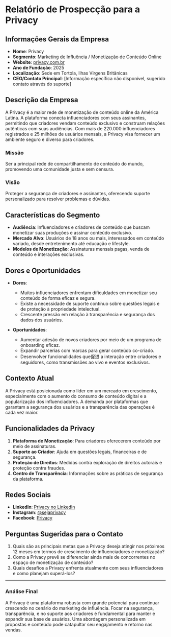 # Relatório de Prospecção para a Privacy

## Informações Gerais da Empresa
- **Nome**: Privacy
- **Segmento**: Marketing de Influência / Monetização de Conteúdo Online
- **Website**: [privacy.com.br](http://www.privacy.com.br)
- **Ano de Fundação**: 2025
- **Localização**: Sede em Tortola, Ilhas Virgens Britânicas
- **CEO/Contato Principal**: [Informação específica não disponível, sugerido contato através do suporte]

## Descrição da Empresa
A Privacy é a maior rede de monetização de conteúdo online da América Latina. A plataforma conecta influenciadores com seus assinantes, permitindo que criadores vendam conteúdo exclusivo e construam relações autênticas com suas audiências. Com mais de 220.000 influenciadores registrados e 25 milhões de usuários mensais, a Privacy visa fornecer um ambiente seguro e diverso para criadores.

### Missão
Ser a principal rede de compartilhamento de conteúdo do mundo, promovendo uma comunidade justa e sem censura.

### Visão
Proteger a segurança de criadores e assinantes, oferecendo suporte personalizado para resolver problemas e dúvidas.

## Características do Segmento
- **Audiência**: Influenciadores e criadores de conteúdo que buscam monetizar suas produções e assinar conteúdo exclusivo.
- **Mercado Alvo**: Usuários de 18 anos ou mais, interessados em conteúdo variado, desde entretenimento até educação e lifestyle.
- **Modelos de Monetização**: Assinaturas mensais pagas, venda de conteúdo e interações exclusivas.
  
## Dores e Oportunidades
- **Dores**:
  - Muitos influenciadores enfrentam dificuldades em monetizar seu conteúdo de forma eficaz e segura.
  - Existe a necessidade de suporte contínuo sobre questões legais e de proteção à propriedade intelectual.
  - Crescente pressão em relação à transparência e segurança dos dados dos usuários.
  
- **Oportunidades**:
  - Aumentar adesão de novos criadores por meio de um programa de onboarding eficaz.
  - Expandir parcerias com marcas para gerar conteúdo co-criado.
  - Desenvolver funcionalidades que促进 a interação entre criadores e seguidores, como transmissões ao vivo e eventos exclusivos.

## Contexto Atual
A Privacy está posicionada como líder em um mercado em crescimento, especialmente com o aumento do consumo de conteúdo digital e a popularização dos influenciadores. A demanda por plataformas que garantam a segurança dos usuários e a transparência das operações é cada vez maior. 

## Funcionalidades da Privacy
1. **Plataforma de Monetização**: Para criadores oferecerem conteúdo por meio de assinaturas.
2. **Suporte ao Criador**: Ajuda em questões legais, financeiras e de segurança.
3. **Proteção de Direitos**: Medidas contra exploração de direitos autorais e proteção contra fraudes.
4. **Centro de Transparência**: Informações sobre as práticas de segurança da plataforma.

## Redes Sociais
- **LinkedIn**: [Privacy no LinkedIn](https://www.linkedin.com/company/privacy)
- **Instagram**: [@sejaprivacy](https://www.instagram.com/sejaprivacy)
- **Facebook**: [Privacy](https://www.facebook.com/privacy)

## Perguntas Sugeridas para o Contato
1. Quais são as principais metas que a Privacy deseja atingir nos próximos 12 meses em termos de crescimento de influenciadores e monetização?
2. Como a Privacy prevê se diferenciar ainda mais de concorrentes no espaço de monetização de conteúdo?
3. Quais desafios a Privacy enfrenta atualmente com seus influenciadores e como planejam superá-los?

---

### Análise Final
A Privacy é uma plataforma robusta com grande potencial para continuar crescendo no cenário do marketing de influência. Focar na segurança, transparência, e no suporte aos criadores é fundamental para manter e expandir sua base de usuários. Uma abordagem personalizada em propostas e conteúdo pode catapultar seu engajamento e retorno nas vendas.